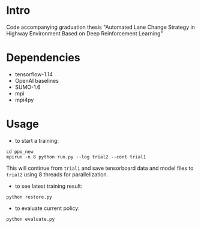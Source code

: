 # Intro
Code accompanying graduation thesis "Automated Lane Change Strategy in Highway Environment Based on Deep Reinforcement Learning"

# Dependencies
- tensorflow-1.14
- OpenAI baselines
- SUMO-1.6
- mpi
- mpi4py

# Usage
- to start a training:
```shell script
cd ppo_new
mpirun -n 8 python run.py --log trial2 --cont trial1
```
This will continue from ``trial1`` and save tensorboard data and model files
to ``trial2`` using 8 threads for parallelization.
- to see latest training result:
```shell script
python restore.py
```
- to evaluate current policy:
```shell script
python evaluate.py
```

